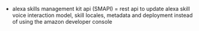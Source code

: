 - alexa skills management kit api (SMAPI) = rest api to update alexa skill voice interaction model, skill locales, metadata and deployment instead of using the amazon developer console